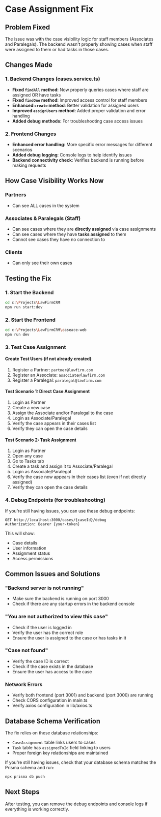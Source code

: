 # Case Assignment Fix

## Problem Fixed
The issue was with the case visibility logic for staff members (Associates and Paralegals). The backend wasn't properly showing cases when staff were assigned to them or had tasks in those cases.

## Changes Made

### 1. Backend Changes (cases.service.ts)
- **Fixed `findAll` method**: Now properly queries cases where staff are assigned OR have tasks
- **Fixed `findOne` method**: Improved access control for staff members
- **Enhanced `create` method**: Better validation for assigned users
- **Improved `assignUsers` method**: Added proper validation and error handling
- **Added debug methods**: For troubleshooting case access issues

### 2. Frontend Changes
- **Enhanced error handling**: More specific error messages for different scenarios
- **Added debug logging**: Console logs to help identify issues
- **Backend connectivity check**: Verifies backend is running before making requests

## How Case Visibility Works Now

### Partners
- Can see ALL cases in the system

### Associates & Paralegals (Staff)
- Can see cases where they are **directly assigned** via case assignments
- Can see cases where they have **tasks assigned** to them
- Cannot see cases they have no connection to

### Clients
- Can only see their own cases

## Testing the Fix

### 1. Start the Backend
```bash
cd c:\Projects\LawFirmCRM
npm run start:dev
```

### 2. Start the Frontend
```bash
cd c:\Projects\LawFirmCRM\caseace-web
npm run dev
```

### 3. Test Case Assignment

#### Create Test Users (if not already created)
1. Register a Partner: `partner@lawfirm.com`
2. Register an Associate: `associate@lawfirm.com`
3. Register a Paralegal: `paralegal@lawfirm.com`

#### Test Scenario 1: Direct Case Assignment
1. Login as Partner
2. Create a new case
3. Assign the Associate and/or Paralegal to the case
4. Login as Associate/Paralegal
5. Verify the case appears in their cases list
6. Verify they can open the case details

#### Test Scenario 2: Task Assignment
1. Login as Partner
2. Open any case
3. Go to Tasks tab
4. Create a task and assign it to Associate/Paralegal
5. Login as Associate/Paralegal
6. Verify the case now appears in their cases list (even if not directly assigned)
7. Verify they can open the case details

### 4. Debug Endpoints (for troubleshooting)

If you're still having issues, you can use these debug endpoints:

```http
GET http://localhost:3000/cases/{caseId}/debug
Authorization: Bearer {your-token}
```

This will show:
- Case details
- User information
- Assignment status
- Access permissions

## Common Issues and Solutions

### "Backend server is not running"
- Make sure the backend is running on port 3000
- Check if there are any startup errors in the backend console

### "You are not authorized to view this case"
- Check if the user is logged in
- Verify the user has the correct role
- Ensure the user is assigned to the case or has tasks in it

### "Case not found"
- Verify the case ID is correct
- Check if the case exists in the database
- Ensure the user has access to the case

### Network Errors
- Verify both frontend (port 3001) and backend (port 3000) are running
- Check CORS configuration in main.ts
- Verify axios configuration in lib/axios.ts

## Database Schema Verification

The fix relies on these database relationships:
- `CaseAssignment` table links users to cases
- `Task` table has `assignedToId` field linking to users
- Proper foreign key relationships are maintained

If you're still having issues, check that your database schema matches the Prisma schema and run:
```bash
npx prisma db push
```

## Next Steps

After testing, you can remove the debug endpoints and console logs if everything is working correctly.